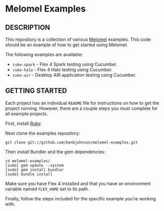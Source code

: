 Melomel Examples
=============================================

## DESCRIPTION

This repository is a collection of various
[Melomel](http://github.com/benbjohnson/melomel) examples. This code should be
an example of how to get started using Melomel.

The following examples are available:

* `cuke-spark` - Flex 4 Spark testing using Cucumber.
* `cuke-halo` - Flex 4 Halo testing using Cucumber.
* `cuke-air` - Desktop AIR application testing using Cucumber.


## GETTING STARTED

Each project has an individual `README` file for instructions on how to get the
project running. However, there are a couple steps you must complete for all
example projects.

First, install [Ruby](http://www.ruby-lang.org).

Next clone the examples repository:

	git clone git://github.com/benbjohnson/melomel-examples.git
	
Then install Bundler and the gem dependencies:

	cd melomel-examples/
	[sudo] gem update --system
	[sudo] gem install bundler
	[sudo] bundle install

Make sure you have Flex 4 installed and that you have an environment variable
named `FLEX_HOME` set to its path.

Finally, follow the steps included for the specific example you're working with.